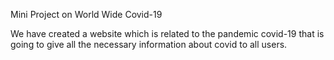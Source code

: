 Mini Project on World Wide Covid-19

We have created a website which is related to the pandemic covid-19 that is going to give all the necessary
information about covid to all users.
